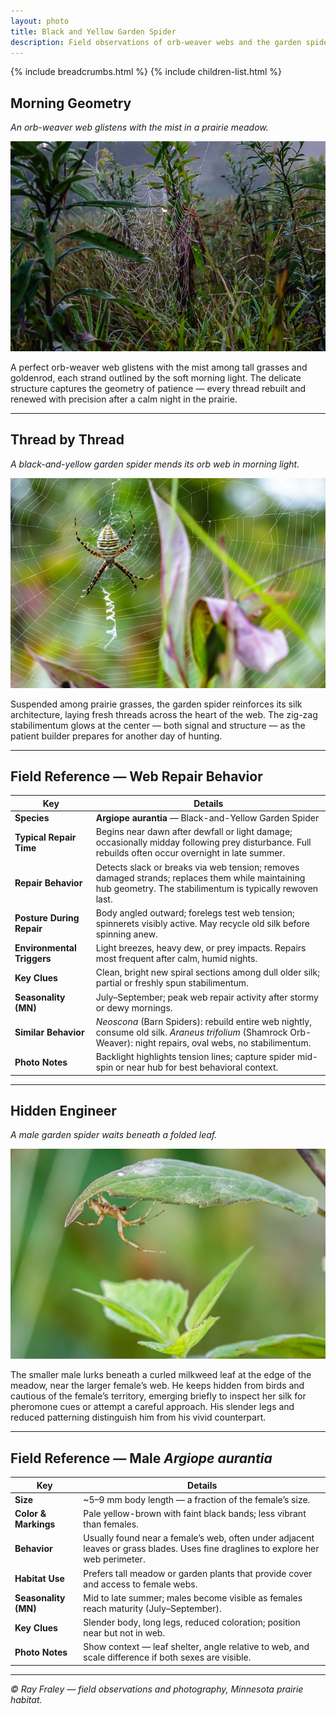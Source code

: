 ```yaml
---
layout: photo
title: Black and Yellow Garden Spider
description: Field observations of orb-weaver webs and the garden spiders that build them.
---
```


{% include breadcrumbs.html %}
{% include children-list.html %}

## Morning Geometry

*An orb-weaver web glistens with the mist in a prairie meadow.*

![Orb-weaver web in morning dew](/gallery/animals/arachnids/assets/garden-spider/E21A3965.jpg)

A perfect orb-weaver web glistens with the mist among tall grasses and goldenrod, each strand outlined by the soft morning light. The delicate structure captures the geometry of patience — every thread rebuilt and renewed with precision after a calm night in the prairie.

---

## Thread by Thread

*A black-and-yellow garden spider mends its orb web in morning light.*

![Female Argiope aurantia repairing web](/gallery/animals/arachnids/assets/garden-spider/E21A4882.jpg)

Suspended among prairie grasses, the garden spider reinforces its silk architecture, laying fresh threads across the heart of the web. The zig-zag stabilimentum glows at the center — both signal and structure — as the patient builder prepares for another day of hunting.

---

## Field Reference — Web Repair Behavior

| Key | Details |
|-----|----------|
| **Species** | **Argiope aurantia** — Black-and-Yellow Garden Spider |
| **Typical Repair Time** | Begins near dawn after dewfall or light damage; occasionally midday following prey disturbance. Full rebuilds often occur overnight in late summer. |
| **Repair Behavior** | Detects slack or breaks via web tension; removes damaged strands; replaces them while maintaining hub geometry. The stabilimentum is typically rewoven last. |
| **Posture During Repair** | Body angled outward; forelegs test web tension; spinnerets visibly active. May recycle old silk before spinning anew. |
| **Environmental Triggers** | Light breezes, heavy dew, or prey impacts. Repairs most frequent after calm, humid nights. |
| **Key Clues** | Clean, bright new spiral sections among dull older silk; partial or freshly spun stabilimentum. |
| **Seasonality (MN)** | July–September; peak web repair activity after stormy or dewy mornings. |
| **Similar Behavior** | *Neoscona* (Barn Spiders): rebuild entire web nightly, consume old silk. *Araneus trifolium* (Shamrock Orb-Weaver): night repairs, oval webs, no stabilimentum. |
| **Photo Notes** | Backlight highlights tension lines; capture spider mid-spin or near hub for best behavioral context. |

---

## Hidden Engineer

*A male garden spider waits beneath a folded leaf.*

![Male Argiope aurantia beneath leaf](/gallery/animals/arachnids/assets/garden-spider/E21A4911.jpg)

The smaller male lurks beneath a curled milkweed leaf at the edge of the meadow, near the larger female’s web. He keeps hidden from birds and cautious of the female’s territory, emerging briefly to inspect her silk for pheromone cues or attempt a careful approach. His slender legs and reduced patterning distinguish him from his vivid counterpart.

---

## Field Reference — Male *Argiope aurantia*

| Key | Details |
|-----|----------|
| **Size** | ~5–9 mm body length — a fraction of the female’s size. |
| **Color & Markings** | Pale yellow-brown with faint black bands; less vibrant than females. |
| **Behavior** | Usually found near a female’s web, often under adjacent leaves or grass blades. Uses fine draglines to explore her web perimeter. |
| **Habitat Use** | Prefers tall meadow or garden plants that provide cover and access to female webs. |
| **Seasonality (MN)** | Mid to late summer; males become visible as females reach maturity (July–September). |
| **Key Clues** | Slender body, long legs, reduced coloration; position near but not in web. |
| **Photo Notes** | Show context — leaf shelter, angle relative to web, and scale difference if both sexes are visible. |

---

*© Ray Fraley — field observations and photography, Minnesota prairie habitat.*
